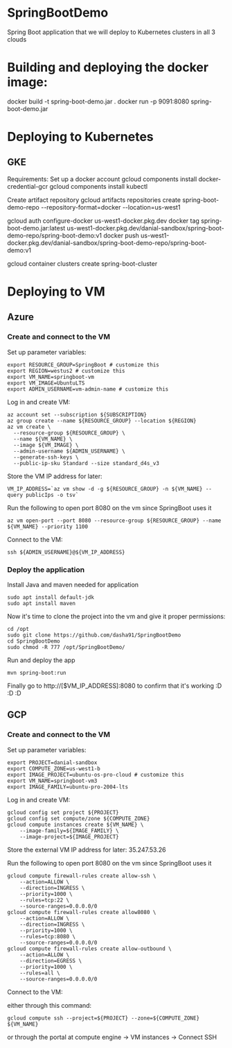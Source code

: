 # SpringBootDemo
Spring Boot application that we will deploy to Kubernetes clusters in all 3 clouds

# Building and deploying the docker image: 
docker build -t spring-boot-demo.jar .
docker run -p 9091:8080 spring-boot-demo.jar


# Deploying to Kubernetes

## GKE 

Requirements: 
Set up a docker account 
gcloud components install docker-credential-gcr
gcloud components install kubectl

Create artifact repository
gcloud artifacts repositories create spring-boot-demo-repo --repository-format=docker --location=us-west1

gcloud auth configure-docker us-west1-docker.pkg.dev
docker tag spring-boot-demo.jar:latest us-west1-docker.pkg.dev/danial-sandbox/spring-boot-demo-repo/spring-boot-demo:v1
docker push us-west1-docker.pkg.dev/danial-sandbox/spring-boot-demo-repo/spring-boot-demo:v1

gcloud container clusters create spring-boot-cluster


# Deploying to VM

## Azure 

### Create and connect to the VM 
Set up parameter variables: 

```export SUBSCRIPTION=ad70ac39-7cb2-4ed2-8678-f192bc4272b6 # customize this
export RESOURCE_GROUP=SpringBoot # customize this
export REGION=westus2 # customize this
export VM_NAME=springboot-vm
export VM_IMAGE=UbuntuLTS
export ADMIN_USERNAME=vm-admin-name # customize this
```

Log in and create VM: 

```az login 
az account set --subscription ${SUBSCRIPTION}
az group create --name ${RESOURCE_GROUP} --location ${REGION}
az vm create \
  --resource-group ${RESOURCE_GROUP} \
  --name ${VM_NAME} \
  --image ${VM_IMAGE} \
  --admin-username ${ADMIN_USERNAME} \
  --generate-ssh-keys \
  --public-ip-sku Standard --size standard_d4s_v3
  ```

Store the VM IP address for later: 

```
VM_IP_ADDRESS=`az vm show -d -g ${RESOURCE_GROUP} -n ${VM_NAME} --query publicIps -o tsv` 
```

Run the following to open port 8080 on the vm since SpringBoot uses it

`az vm open-port --port 8080 --resource-group ${RESOURCE_GROUP} --name ${VM_NAME} --priority 1100`

Connect to the VM: 

`ssh ${ADMIN_USERNAME}@${VM_IP_ADDRESS}`

### Deploy the application
Install Java and maven needed for application
```sudo apt update
sudo apt install default-jdk
sudo apt install maven
```
Now it's time to clone the project into the vm and give it proper permissions: 
```
cd /opt
sudo git clone https://github.com/dasha91/SpringBootDemo
cd SpringBootDemo
sudo chmod -R 777 /opt/SpringBootDemo/
```

Run and deploy the app
```mvn clean install
mvn spring-boot:run  
```

Finally go to http://[$VM_IP_ADDRESS]:8080 to confirm that it's working :D :D :D 


## GCP 

### Create and connect to the VM 
Set up parameter variables: 

```
export PROJECT=danial-sandbox 
export COMPUTE_ZONE=us-west1-b
export IMAGE_PROJECT=ubuntu-os-pro-cloud # customize this
export VM_NAME=springboot-vm3
export IMAGE_FAMILY=ubuntu-pro-2004-lts
```

Log in and create VM: 

```
gcloud config set project ${PROJECT}
gcloud config set compute/zone ${COMPUTE_ZONE}
gcloud compute instances create ${VM_NAME} \
    --image-family=${IMAGE_FAMILY} \
    --image-project=${IMAGE_PROJECT}
  ```

Store the external VM IP address for later: 35.247.53.26

Run the following to open port 8080 on the vm since SpringBoot uses it

```
gcloud compute firewall-rules create allow-ssh \
    --action=ALLOW \
    --direction=INGRESS \
    --priority=1000 \
    --rules=tcp:22 \
    --source-ranges=0.0.0.0/0
gcloud compute firewall-rules create allow8080 \
    --action=ALLOW \
    --direction=INGRESS \
    --priority=1000 \
    --rules=tcp:8080 \
    --source-ranges=0.0.0.0/0
gcloud compute firewall-rules create allow-outbound \
    --action=ALLOW \
    --direction=EGRESS \
    --priority=1000 \
    --rules=all \
    --source-ranges=0.0.0.0/0
```
Connect to the VM: 

either through this command: 

`gcloud compute ssh --project=${PROJECT} --zone=${COMPUTE_ZONE} ${VM_NAME}`

or through the portal at compute engine -> VM instances -> Connect SSH


